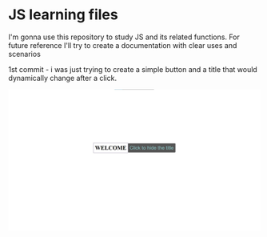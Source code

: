 # JS learning files

I'm gonna use this repository to study JS and its related functions.
For future reference I'll try to create a documentation with clear uses and scenarios

1st commit - i was just trying to create a simple button and a title that would dynamically change after a click.

![html demonstration](./1stCommit.jpg)
